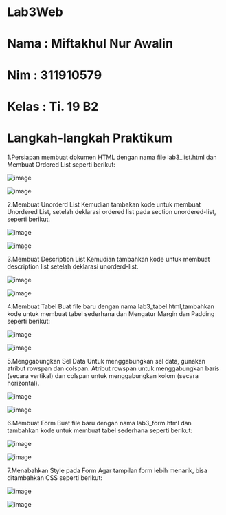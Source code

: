 # Lab3Web

# Nama  : Miftakhul Nur Awalin

# Nim   : 311910579

# Kelas : Ti. 19 B2

# Langkah-langkah Praktikum
1.Persiapan membuat dokumen HTML dengan nama file lab3_list.html dan Membuat Ordered List seperti berikut:

![image](https://user-images.githubusercontent.com/81568032/114274758-2e4d3000-9a4a-11eb-9132-7c2da6961d12.png)

![image](https://user-images.githubusercontent.com/81568032/114274769-3907c500-9a4a-11eb-96be-04ccd31b61cd.png)

2.Membuat Unorderd List Kemudian tambakan kode untuk membuat Unordered List, setelah deklarasi ordered list pada section unordered-list, seperti berikut.

![image](https://user-images.githubusercontent.com/81568032/114274810-65bbdc80-9a4a-11eb-88e8-fc95118cf664.png)

![image](https://user-images.githubusercontent.com/81568032/114274833-72403500-9a4a-11eb-82ad-17a6658f0862.png)

3.Membuat Description List Kemudian tambahkan kode untuk membuat description list setelah deklarasi unorderd-list.

![image](https://user-images.githubusercontent.com/81568032/114274862-8ab04f80-9a4a-11eb-990c-a8c7b458f7d0.png)

![image](https://user-images.githubusercontent.com/81568032/114274872-93088a80-9a4a-11eb-972a-ad9038fadde0.png)

4.Membuat Tabel Buat file baru dengan nama lab3_tabel.html,tambahkan kode untuk membuat tabel sederhana dan Mengatur Margin dan Padding seperti berikut:

![image](https://user-images.githubusercontent.com/81568032/114274895-a9aee180-9a4a-11eb-8b44-5ed02736659a.png)

![image](https://user-images.githubusercontent.com/81568032/114274904-b29fb300-9a4a-11eb-9042-248d28c63282.png)

5.Menggabungkan Sel Data Untuk menggabungkan sel data, gunakan atribut rowspan dan colspan. Atribut rowspan untuk menggabungkan baris (secara vertikal) dan colspan untuk menggabungkan kolom (secara horizontal).

![image](https://user-images.githubusercontent.com/81568032/114274926-c77c4680-9a4a-11eb-9039-01abffae950a.png)

![image](https://user-images.githubusercontent.com/81568032/114274934-d105ae80-9a4a-11eb-9133-ac37c046528f.png)

6.Membuat Form Buat file baru dengan nama lab3_form.html dan tambahkan kode untuk membuat tabel sederhana seperti berikut:

![image](https://user-images.githubusercontent.com/81568032/114274941-e1b62480-9a4a-11eb-88ea-202f419b25bd.png)

![image](https://user-images.githubusercontent.com/81568032/114274956-ec70b980-9a4a-11eb-8708-65be42243bbb.png)

7.Menabahkan Style pada Form Agar tampilan form lebih menarik, bisa ditambahkan CSS seperti berikut:

![image](https://user-images.githubusercontent.com/81568032/114274984-0c07e200-9a4b-11eb-80ae-bf6a706ae1cf.png)

![image](https://user-images.githubusercontent.com/81568032/114275004-16c27700-9a4b-11eb-8b61-d75922dbd423.png)

